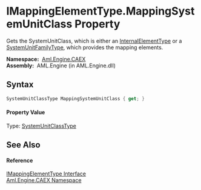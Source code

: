 IMappingElementType.MappingSystemUnitClass Property
===================================================
Gets the SystemUnitClass, which is either an [InternalElementType][1] or a [SystemUnitFamilyType][2], which provides the mapping elements.

  **Namespace:**  [Aml.Engine.CAEX][3]  
  **Assembly:**  AML.Engine (in AML.Engine.dll)

Syntax
------

```csharp
SystemUnitClassType MappingSystemUnitClass { get; }
```

#### Property Value
Type: [SystemUnitClassType][4]

See Also
--------

#### Reference
[IMappingElementType Interface][5]  
[Aml.Engine.CAEX Namespace][3]  

[1]: ../InternalElementType/README.md
[2]: ../SystemUnitFamilyType/README.md
[3]: ../README.md
[4]: ../SystemUnitClassType/README.md
[5]: README.md
[6]: https://www.automationml.org
[7]: ../../icons/logoShade.png